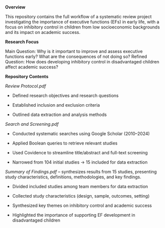 **Overview**

This repository contains the full workflow of a systematic review project investigating the importance of executive functions (EFs) in early life, with a focus on inhibitory control in children from low socioeconomic backgrounds and its impact on academic success.

**Research Focus**

Main Question: Why is it important to improve and assess executive functions early? What are the consequences of not doing so?
Refined Question: How does developing inhibitory control in disadvantaged children affect academic success?

**Repository Contents**

*Review Protocol.pdf* 

- Defined research objectives and research questions

- Established inclusion and exclusion criteria

- Outlined data extraction and analysis methods

*Search and Screening.pdf* 

- Conducted systematic searches using Google Scholar (2010–2024)

- Applied Boolean queries to retrieve relevant studies

- Used Covidence to streamline title/abstract and full-text screening

- Narrowed from 104 initial studies → 15 included for data extraction

*Summary of Findings.pdf* – synthesizes results from 15 studies, presenting study characteristics, definitions, methodologies, and key findings.

- Divided included studies among team members for data extraction

- Collected study characteristics (design, sample, outcomes, setting)

- Synthesized key themes on inhibitory control and academic success

- Highlighted the importance of supporting EF development in disadvantaged children
